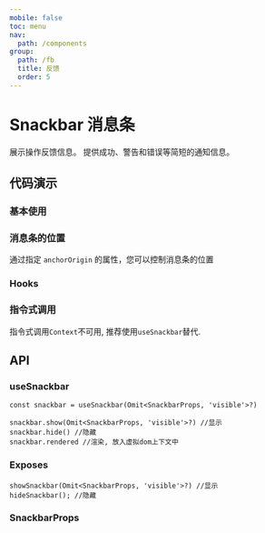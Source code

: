 ```yaml
---
mobile: false
toc: menu
nav:
  path: /components
group:
  path: /fb
  title: 反馈
  order: 5
---
```

# Snackbar 消息条

展示操作反馈信息。 提供成功、警告和错误等简短的通知信息。


## 代码演示

### 基本使用


<code src="./demo/demo1.tsx"></code>

### 消息条的位置

通过指定 `anchorOrigin` 的属性，您可以控制消息条的位置

<code src="./demo/demo2.tsx"></code>

### Hooks

<code src="./demo/demo3.tsx"></code>

### 指令式调用

指令式调用`Context`不可用, 推荐使用`useSnackbar`替代.

<code src="./demo/demo4.tsx"></code>


## API

### useSnackbar

```tsx pure
const snackbar = useSnackbar(Omit<SnackbarProps, 'visible'>?)

snackbar.show(Omit<SnackbarProps, 'visible'>?) //显示
snackbar.hide() //隐藏
snackbar.rendered //渲染, 放入虚拟dom上下文中

```

### Exposes

```tsx pure
showSnackbar(Omit<SnackbarProps, 'visible'>?) //显示
hideSnackbar(); //隐藏
```

### SnackbarProps

<API src="./Snackbar.tsx" hideTitle></API>
